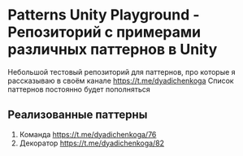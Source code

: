 # Patterns Unity Playground - Репозиторий с примерами различных паттернов в Unity

Небольшой тестовый репозиторий для паттернов, про которые я рассказываю в своём канале https://t.me/dyadichenkoga 
Список паттернов постоянно будет пополняться

## Реализованные паттерны

1. Команда https://t.me/dyadichenkoga/76
2. Декоратор https://t.me/dyadichenkoga/82
